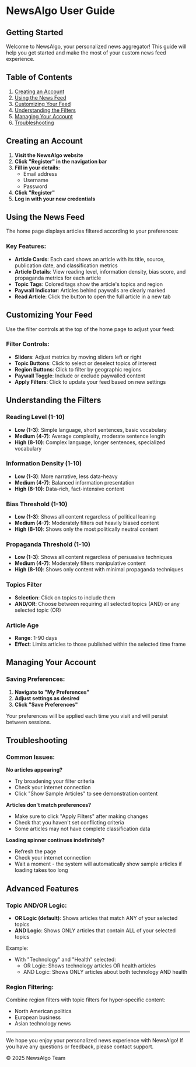 # NewsAlgo User Guide

## Getting Started

Welcome to NewsAlgo, your personalized news aggregator! This guide will help you get started and make the most of your custom news feed experience.

## Table of Contents

1. [Creating an Account](#creating-an-account)
2. [Using the News Feed](#using-the-news-feed)
3. [Customizing Your Feed](#customizing-your-feed)
4. [Understanding the Filters](#understanding-the-filters)
5. [Managing Your Account](#managing-your-account)
6. [Troubleshooting](#troubleshooting)

## Creating an Account

1. **Visit the NewsAlgo website**
2. **Click "Register" in the navigation bar**
3. **Fill in your details:**
   - Email address
   - Username
   - Password
4. **Click "Register"**
5. **Log in with your new credentials**

## Using the News Feed

The home page displays articles filtered according to your preferences:

### Key Features:

- **Article Cards**: Each card shows an article with its title, source, publication date, and classification metrics
- **Article Details**: View reading level, information density, bias score, and propaganda metrics for each article
- **Topic Tags**: Colored tags show the article's topics and region
- **Paywall Indicator**: Articles behind paywalls are clearly marked
- **Read Article**: Click the button to open the full article in a new tab

## Customizing Your Feed

Use the filter controls at the top of the home page to adjust your feed:

### Filter Controls:

- **Sliders**: Adjust metrics by moving sliders left or right
- **Topic Buttons**: Click to select or deselect topics of interest
- **Region Buttons**: Click to filter by geographic regions
- **Paywall Toggle**: Include or exclude paywalled content
- **Apply Filters**: Click to update your feed based on new settings

## Understanding the Filters

### Reading Level (1-10)
- **Low (1-3)**: Simple language, short sentences, basic vocabulary
- **Medium (4-7)**: Average complexity, moderate sentence length
- **High (8-10)**: Complex language, longer sentences, specialized vocabulary

### Information Density (1-10)
- **Low (1-3)**: More narrative, less data-heavy
- **Medium (4-7)**: Balanced information presentation
- **High (8-10)**: Data-rich, fact-intensive content

### Bias Threshold (1-10)
- **Low (1-3)**: Shows all content regardless of political leaning
- **Medium (4-7)**: Moderately filters out heavily biased content
- **High (8-10)**: Shows only the most politically neutral content

### Propaganda Threshold (1-10)
- **Low (1-3)**: Shows all content regardless of persuasive techniques
- **Medium (4-7)**: Moderately filters manipulative content
- **High (8-10)**: Shows only content with minimal propaganda techniques

### Topics Filter
- **Selection**: Click on topics to include them
- **AND/OR**: Choose between requiring all selected topics (AND) or any selected topic (OR)

### Article Age
- **Range**: 1-90 days
- **Effect**: Limits articles to those published within the selected time frame

## Managing Your Account

### Saving Preferences:

1. **Navigate to "My Preferences"**
2. **Adjust settings as desired**
3. **Click "Save Preferences"**

Your preferences will be applied each time you visit and will persist between sessions.

## Troubleshooting

### Common Issues:

**No articles appearing?**
- Try broadening your filter criteria
- Check your internet connection
- Click "Show Sample Articles" to see demonstration content

**Articles don't match preferences?**
- Make sure to click "Apply Filters" after making changes
- Check that you haven't set conflicting criteria
- Some articles may not have complete classification data

**Loading spinner continues indefinitely?**
- Refresh the page
- Check your internet connection
- Wait a moment - the system will automatically show sample articles if loading takes too long

## Advanced Features

### Topic AND/OR Logic:

- **OR Logic (default)**: Shows articles that match ANY of your selected topics
- **AND Logic**: Shows ONLY articles that contain ALL of your selected topics

Example:
- With "Technology" and "Health" selected:
  - OR Logic: Shows technology articles OR health articles
  - AND Logic: Shows ONLY articles about both technology AND health

### Region Filtering:

Combine region filters with topic filters for hyper-specific content:
- North American politics
- European business
- Asian technology news

---

We hope you enjoy your personalized news experience with NewsAlgo! If you have any questions or feedback, please contact support.

&copy; 2025 NewsAlgo Team
